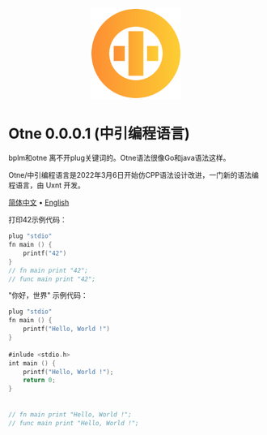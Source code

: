 <div align="center">
<a href="#">
<h1><img src="otne.svg" alt="Logo" width="180" height="180"></h1>
</a>
</div>

# Otne 0.0.0.1 (中引编程语言)

bplm和otne 离不开plug关键词的。Otne语法很像Go和java语法这样。

Otne/中引编程语言是2022年3月6日开始仿CPP语法设计改进，一门新的语法编程语言，由 Uxnt 开发。 

[简体中文](README.md) • [English](README.en.md)  


打印42示例代码：
```kt
plug "stdio"
fn main () {
    printf("42")
}
// fn main print "42";
// func main print "42";
```

"你好，世界" 示例代码：
```kt
plug "stdio"
fn main () {
    printf("Hello, World !")
}

#inlude <stdio.h>
int main () {
    printf("Hello, World !");
    return 0;
}


// fn main print "Hello, World !";
// func main print "Hello, World !";
```

